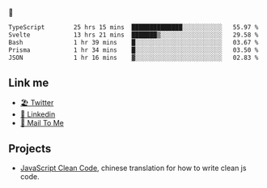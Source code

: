 🤔


<!--START_SECTION:waka-->

```txt
TypeScript        25 hrs 15 mins  ██████████████░░░░░░░░░░░   55.97 %
Svelte            13 hrs 21 mins  ███████▒░░░░░░░░░░░░░░░░░   29.58 %
Bash              1 hr 39 mins    █░░░░░░░░░░░░░░░░░░░░░░░░   03.67 %
Prisma            1 hr 34 mins    █░░░░░░░░░░░░░░░░░░░░░░░░   03.50 %
JSON              1 hr 16 mins    ▓░░░░░░░░░░░░░░░░░░░░░░░░   02.83 %
```

<!--END_SECTION:waka-->

## Link me

- [🏖️ Twitter](https://twitter.com/yuetong3yu)
- [🧳 Linkedin](https://www.linkedin.com/in/yuetong3yu)
- [📧 Mail To Me](mailto:yuetong3yu@gmail.com)


## Projects 

- [JavaScript Clean Code](https://js-clean-code-cn.vercel.app/), chinese translation for how to write clean js code.
